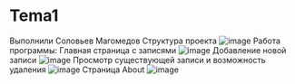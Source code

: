 # Tema1
Выполнили Соловьев Магомедов
Структура проекта
![image](https://github.com/user-attachments/assets/64826bc2-4ade-4cab-9f41-4babfd3b34d9)
Работа программы:
Главная страница с записями
![image](https://github.com/user-attachments/assets/d9278d18-ddbb-41ad-9f1c-7dd48a8189b7)
Добавление новой записи
![image](https://github.com/user-attachments/assets/954f6506-a304-4d9c-b2ce-7c5e49fd25bb)
Просмотр существующей записи и возможность удаления
![image](https://github.com/user-attachments/assets/8d7dde0e-ddaf-4c51-8907-021f2a37c2cf)
Страница About
![image](https://github.com/user-attachments/assets/afd14166-a215-4d5c-9cbd-1326668ed5ff)






